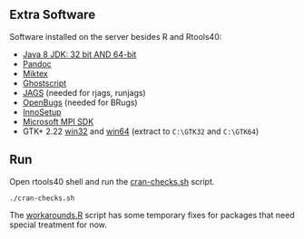 ## Extra Software

Software installed on the server besides R and Rtools40:

 - [Java 8 JDK: 32 bit AND 64-bit](https://github.com/portapps/untouched/releases/tag/oracle-jdk-8u231)
 - [Pandoc](https://github.com/jgm/pandoc/releases)
 - [Miktex](https://mirror.kumi.systems/ctan/systems/win32/miktex/setup/windows-x64/)
 - [Ghostscript](https://www.ghostscript.com/download/gsdnld.html)
 - [JAGS](https://sourceforge.net/projects/mcmc-jags/files/JAGS/4.x/Windows/) (needed for rjags, runjags)
 - [OpenBugs](http://www.openbugs.net/w/Downloads) (needed for BRugs)
 - [InnoSetup](http://www.jrsoftware.org/isdl.php#stable)
 - [Microsoft MPI SDK](https://docs.microsoft.com/en-us/message-passing-interface/microsoft-mpi#ms-mpi-downloads)
 - GTK+ 2.22 [win32](http://ftp.acc.umu.se/pub/gnome/binaries/win32/gtk+/2.22/gtk+-bundle_2.22.1-20101227_win32.zip) 
   and [win64](http://ftp.acc.umu.se/pub/gnome/binaries/win64/gtk+/2.22/gtk+-bundle_2.22.1-20101229_win64.zip) 
   (extract to `C:\GTK32` and `C:\GTK64`) 

## Run

Open rtools40 shell and run the [cran-checks.sh](cran-checks.sh) script.

```
./cran-checks.sh
```

The [workarounds.R](workarounds.R) script has some temporary fixes for packages that need special treatment for now. 

